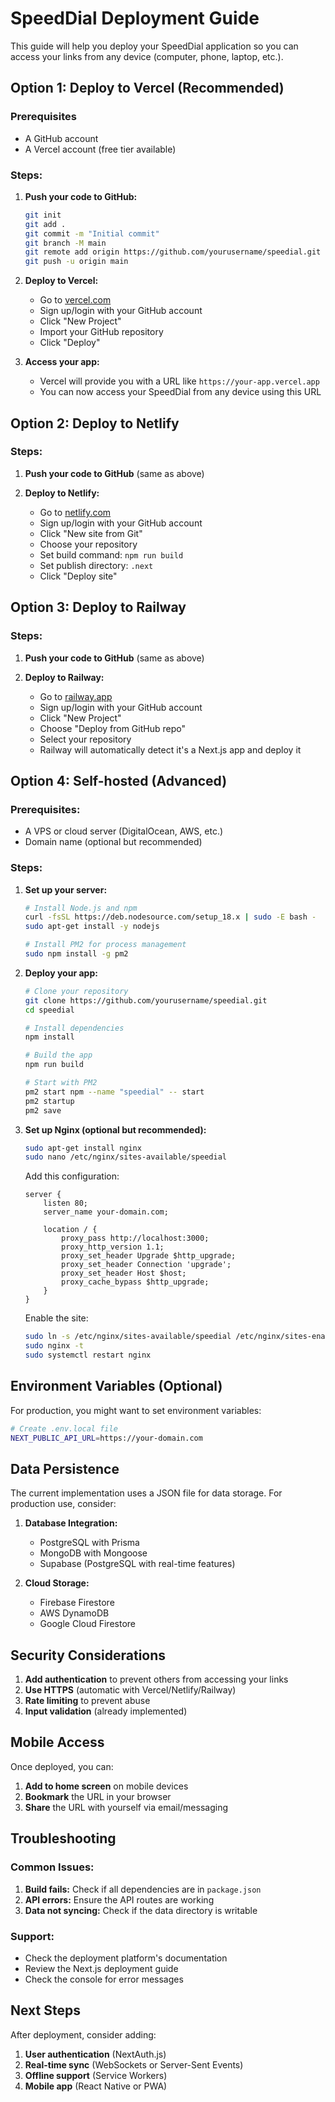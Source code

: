 # SpeedDial Deployment Guide

This guide will help you deploy your SpeedDial application so you can access your links from any device (computer, phone, laptop, etc.).

## Option 1: Deploy to Vercel (Recommended)

### Prerequisites
- A GitHub account
- A Vercel account (free tier available)

### Steps:
1. **Push your code to GitHub:**
   ```bash
   git init
   git add .
   git commit -m "Initial commit"
   git branch -M main
   git remote add origin https://github.com/yourusername/speedial.git
   git push -u origin main
   ```

2. **Deploy to Vercel:**
   - Go to [vercel.com](https://vercel.com)
   - Sign up/login with your GitHub account
   - Click "New Project"
   - Import your GitHub repository
   - Click "Deploy"

3. **Access your app:**
   - Vercel will provide you with a URL like `https://your-app.vercel.app`
   - You can now access your SpeedDial from any device using this URL

## Option 2: Deploy to Netlify

### Steps:
1. **Push your code to GitHub** (same as above)

2. **Deploy to Netlify:**
   - Go to [netlify.com](https://netlify.com)
   - Sign up/login with your GitHub account
   - Click "New site from Git"
   - Choose your repository
   - Set build command: `npm run build`
   - Set publish directory: `.next`
   - Click "Deploy site"

## Option 3: Deploy to Railway

### Steps:
1. **Push your code to GitHub** (same as above)

2. **Deploy to Railway:**
   - Go to [railway.app](https://railway.app)
   - Sign up/login with your GitHub account
   - Click "New Project"
   - Choose "Deploy from GitHub repo"
   - Select your repository
   - Railway will automatically detect it's a Next.js app and deploy it

## Option 4: Self-hosted (Advanced)

### Prerequisites:
- A VPS or cloud server (DigitalOcean, AWS, etc.)
- Domain name (optional but recommended)

### Steps:
1. **Set up your server:**
   ```bash
   # Install Node.js and npm
   curl -fsSL https://deb.nodesource.com/setup_18.x | sudo -E bash -
   sudo apt-get install -y nodejs

   # Install PM2 for process management
   sudo npm install -g pm2
   ```

2. **Deploy your app:**
   ```bash
   # Clone your repository
   git clone https://github.com/yourusername/speedial.git
   cd speedial

   # Install dependencies
   npm install

   # Build the app
   npm run build

   # Start with PM2
   pm2 start npm --name "speedial" -- start
   pm2 startup
   pm2 save
   ```

3. **Set up Nginx (optional but recommended):**
   ```bash
   sudo apt-get install nginx
   sudo nano /etc/nginx/sites-available/speedial
   ```

   Add this configuration:
   ```nginx
   server {
       listen 80;
       server_name your-domain.com;

       location / {
           proxy_pass http://localhost:3000;
           proxy_http_version 1.1;
           proxy_set_header Upgrade $http_upgrade;
           proxy_set_header Connection 'upgrade';
           proxy_set_header Host $host;
           proxy_cache_bypass $http_upgrade;
       }
   }
   ```

   Enable the site:
   ```bash
   sudo ln -s /etc/nginx/sites-available/speedial /etc/nginx/sites-enabled/
   sudo nginx -t
   sudo systemctl restart nginx
   ```

## Environment Variables (Optional)

For production, you might want to set environment variables:

```bash
# Create .env.local file
NEXT_PUBLIC_API_URL=https://your-domain.com
```

## Data Persistence

The current implementation uses a JSON file for data storage. For production use, consider:

1. **Database Integration:**
   - PostgreSQL with Prisma
   - MongoDB with Mongoose
   - Supabase (PostgreSQL with real-time features)

2. **Cloud Storage:**
   - Firebase Firestore
   - AWS DynamoDB
   - Google Cloud Firestore

## Security Considerations

1. **Add authentication** to prevent others from accessing your links
2. **Use HTTPS** (automatic with Vercel/Netlify/Railway)
3. **Rate limiting** to prevent abuse
4. **Input validation** (already implemented)

## Mobile Access

Once deployed, you can:
1. **Add to home screen** on mobile devices
2. **Bookmark** the URL in your browser
3. **Share** the URL with yourself via email/messaging

## Troubleshooting

### Common Issues:
1. **Build fails:** Check if all dependencies are in `package.json`
2. **API errors:** Ensure the API routes are working
3. **Data not syncing:** Check if the data directory is writable

### Support:
- Check the deployment platform's documentation
- Review the Next.js deployment guide
- Check the console for error messages

## Next Steps

After deployment, consider adding:
1. **User authentication** (NextAuth.js)
2. **Real-time sync** (WebSockets or Server-Sent Events)
3. **Offline support** (Service Workers)
4. **Mobile app** (React Native or PWA)

